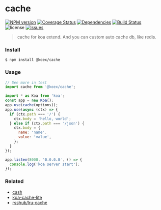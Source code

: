 # cache

[![NPM version](https://img.shields.io/npm/v/@koex/cache.svg?style=flat)](https://www.npmjs.com/package/@koex/cache)
[![Coverage Status](https://img.shields.io/coveralls/koex/cache.svg?style=flat)](https://coveralls.io/r/koex/cache)
[![Dependencies](https://david-dm.org/@koex/cache/status.svg)](https://david-dm.org/@koex/cache)
[![Build Status](https://travis-ci.com/koex/cache.svg?branch=master)](https://travis-ci.com/koex/cache)
![license](https://img.shields.io/github/license/koex/cache.svg)
[![issues](https://img.shields.io/github/issues/koex/cache.svg)](https://github.com/koex/cache/issues)

> cache for koa extend. And you can custom auto cache db, like redis.

### Install

```
$ npm install @koex/cache
```

### Usage

```javascript
// See more in test
import cache from '@koex/cache';

import * as Koa from 'koa';
const app = new Koa();
app.use(cache(options));
app.use(async (ctx) => {
  if (ctx.path === '/') {
    ctx.body = 'hello, world';
  } else if (ctx.path === '/json') {
    ctx.body = {
      name: 'name',
      value: 'value',
    };
  }
});

app.listen(8000, '0.0.0.0', () => {
  console.log('koa server start');
});
```

### Related
* [cash](https://github.com/koajs/cash)
* [koa-cache-lite](https://github.com/mkozjak/koa-cache-lite)
* [rsshub/lru-cache](https://github.com/DIYgod/RSSHub/blob/master/middleware/lru-cache.js)
